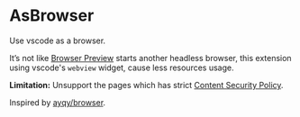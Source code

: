 # AsBrowser

Use vscode as a browser.

It’s not like [Browser Preview](https://marketplace.visualstudio.com/items?itemName=auchenberg.vscode-browser-preview) starts another headless browser, this extension using vscode's `webview` widget, cause less resources usage.

**Limitation:** Unsupport the pages which has strict [Content Security Policy](https://developer.mozilla.org/docs/Web/HTTP/Headers/Content-Security-Policy).

Inspired by [ayqy/browser](https://github.com/ayqy/browser).
